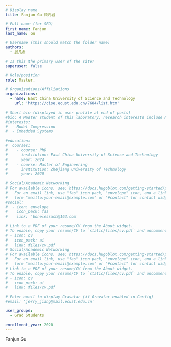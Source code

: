 ```yaml
---
# Display name
title: Fanjun Gu 顾凡君

# Full name (for SEO)
first_name: Fanjun 
last_name: Gu 

# Username (this should match the folder name)
authors:
  - 顾凡君

# Is this the primary user of the site?
superuser: false

# Role/position
role: Master.

# Organizations/Affiliations
organizations:
  - name: East China University of Science and Technology
    url: 'https://cise.ecust.edu.cn/7684/list.htm'

# Short bio (displayed in user profile at end of posts)
#bio: A Master student of this laboratory, research interests include Model Compression and Embedded Systems.
#interests:
#  - Model Compression
#  - Embedded Systems

#education:
#  courses:
#    - course: PhD
#      institution: East China University of Science and Technology
#      year: 2024
#    - course: Master of Engineering
#      institution: Zhejiang University of Technology
#      year: 2020
      
# Social/Academic Networking
# For available icons, see: https://docs.hugoblox.com/getting-started/page-builder/#icons
#   For an email link, use "fas" icon pack, "envelope" icon, and a link in the
#   form "mailto:your-email@example.com" or "#contact" for contact widget.
#social:
#  - icon: envelope
#    icon_pack: fas
#    link: 'bonelessash@163.com'
  
# Link to a PDF of your resume/CV from the About widget.
# To enable, copy your resume/CV to `static/files/cv.pdf` and uncomment the lines below.
# - icon: cv
#   icon_pack: ai
#   link: files/cv.pdf
# Social/Academic Networking
# For available icons, see: https://docs.hugoblox.com/getting-started/page-builder/#icons
#   For an email link, use "fas" icon pack, "envelope" icon, and a link in the
#   form "mailto:your-email@example.com" or "#contact" for contact widget.
# Link to a PDF of your resume/CV from the About widget.
# To enable, copy your resume/CV to `static/files/cv.pdf` and uncomment the lines below.
# - icon: cv
#   icon_pack: ai
#   link: files/cv.pdf

# Enter email to display Gravatar (if Gravatar enabled in Config)
#email: 'jerry_jiang@mail.ecust.edu.cn'

user_groups:
  - Grad Students

enrollment_year: 2020
---
```


Fanjun Gu
